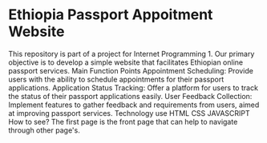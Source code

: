 # Ethiopia Passport Appoitment Website
This repository is part of a project for Internet Programming 1. Our primary objective is to develop a simple website that facilitates Ethiopian online passport services.
Main Function Points
Appointment Scheduling: Provide users with the ability to schedule appointments for their passport applications.
Application Status Tracking: Offer a platform for users to track the status of their passport applications easily.
User Feedback Collection: Implement features to gather feedback and requirements from users, aimed at improving passport services.
Technology use
HTML
CSS
JAVASCRIPT
How to see?
The first page is the front page that can help to navigate through other page's.
